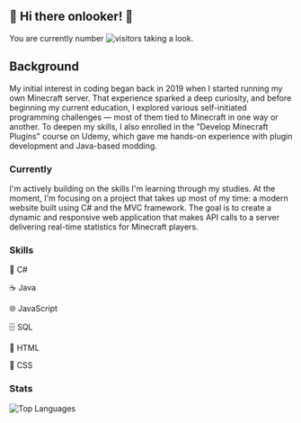 ## 👋 Hi there onlooker! 👋

You are currently number ![visitors](https://visitor-badge.laobi.icu/badge?page_id=Tauses)
taking a look.

<h2> Background </h2>

My initial interest in coding began back in 2019 when I started running my own Minecraft server. That experience sparked a deep curiosity, and before beginning my current education, I explored various self-initiated programming challenges — most of them tied to Minecraft in one way or another.
To deepen my skills, I also enrolled in the "Develop Minecraft Plugins" course on Udemy, which gave me hands-on experience with plugin development and Java-based modding.

<h3>Currently</h3>
I'm actively building on the skills I'm learning through my studies. At the moment, I'm focusing on a project that takes up most of my time: a modern website built using C# and the MVC framework. The goal is to create a dynamic and responsive web application that makes API calls to a server delivering real-time statistics for Minecraft players.

<h3>Skills</h3>

🧠 C#

☕ Java

🌐 JavaScript

🗄️ SQL

🧱 HTML

🎨 CSS

<h3>Stats</h3>

![Top Languages](https://github-readme-stats.vercel.app/api/top-langs/?username=Tauses&layout=compact&theme=radical)




<!--
**Tauses/Tauses** is a ✨ _special_ ✨ repository because its `README.md` (this file) appears on your GitHub profile.

Here are some ideas to get you started:

- 🔭 I’m currently working on ...
- 🌱 I’m currently learning ...
- 👯 I’m looking to collaborate on ...
- 🤔 I’m looking for help with ...
- 💬 Ask me about ...
- 📫 How to reach me: ...
- 😄 Pronouns: ...
- ⚡ Fun fact: ...
-->
